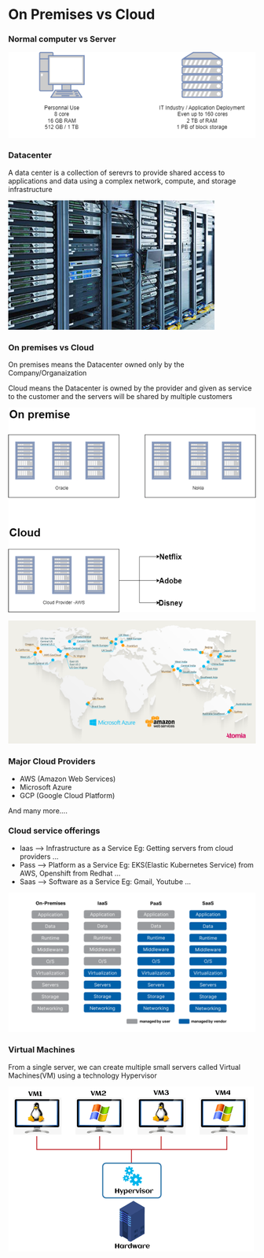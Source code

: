 # On Premises vs Cloud

### Normal computer vs Server
![](/content/devops-journey/images/computer-server.png)

### Datacenter

A data center is a collection of serevrs to  provide shared access to applications and data using a complex network, compute, and storage infrastructure

![](/content/devops-journey/images/data-center.jpg)

### On premises vs Cloud

On premises means the Datacenter owned only by the Company/Organaization

Cloud means the Datacenter is owned by the provider and given as service to the customer and the servers will be shared by multiple customers

![](/content/devops-journey/images/cloud.png)

![](/content/devops-journey/images/aws-azure-world-map.png)

### Major Cloud Providers
* AWS (Amazon Web Services)
* Microsoft Azure
* GCP (Google Cloud Platform)

And many more....

### Cloud service offerings
* Iaas --> Infrastructure as a Service Eg: Getting servers from cloud providers ...
* Pass --> Platform as a Service Eg: EKS(Elastic Kubernetes Service) from AWS, Openshift from Redhat ...
* Saas --> Software as a Service Eg: Gmail, Youtube ...

![](/content/devops-journey/images/iaas.png)

### Virtual Machines

From a single server, we can create multiple small servers called Virtual Machines(VM) using a technology Hypervisor

![](/content/devops-journey/images/cloud-hypervisor.png)